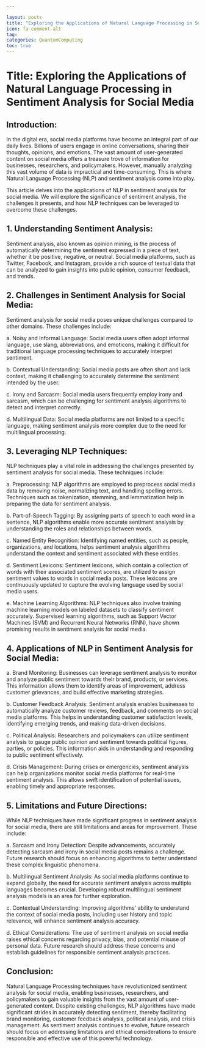 ```yaml
---

layout: posts
title: "Exploring the Applications of Natural Language Processing in Sentiment Analysis for Social Media."
icon: fa-comment-alt
tag:      
categories: QuantumComputing
toc: true
---
```




# Title: Exploring the Applications of Natural Language Processing in Sentiment Analysis for Social Media

## Introduction:

In the digital era, social media platforms have become an integral part of our daily lives. Billions of users engage in online conversations, sharing their thoughts, opinions, and emotions. The vast amount of user-generated content on social media offers a treasure trove of information for businesses, researchers, and policymakers. However, manually analyzing this vast volume of data is impractical and time-consuming. This is where Natural Language Processing (NLP) and sentiment analysis come into play.

This article delves into the applications of NLP in sentiment analysis for social media. We will explore the significance of sentiment analysis, the challenges it presents, and how NLP techniques can be leveraged to overcome these challenges.

## 1. Understanding Sentiment Analysis:

Sentiment analysis, also known as opinion mining, is the process of automatically determining the sentiment expressed in a piece of text, whether it be positive, negative, or neutral. Social media platforms, such as Twitter, Facebook, and Instagram, provide a rich source of textual data that can be analyzed to gain insights into public opinion, consumer feedback, and trends.

## 2. Challenges in Sentiment Analysis for Social Media:

Sentiment analysis for social media poses unique challenges compared to other domains. These challenges include:

a. Noisy and Informal Language: Social media users often adopt informal language, use slang, abbreviations, and emoticons, making it difficult for traditional language processing techniques to accurately interpret sentiment.

b. Contextual Understanding: Social media posts are often short and lack context, making it challenging to accurately determine the sentiment intended by the user.

c. Irony and Sarcasm: Social media users frequently employ irony and sarcasm, which can be challenging for sentiment analysis algorithms to detect and interpret correctly.

d. Multilingual Data: Social media platforms are not limited to a specific language, making sentiment analysis more complex due to the need for multilingual processing.

## 3. Leveraging NLP Techniques:

NLP techniques play a vital role in addressing the challenges presented by sentiment analysis for social media. These techniques include:

a. Preprocessing: NLP algorithms are employed to preprocess social media data by removing noise, normalizing text, and handling spelling errors. Techniques such as tokenization, stemming, and lemmatization help in preparing the data for sentiment analysis.

b. Part-of-Speech Tagging: By assigning parts of speech to each word in a sentence, NLP algorithms enable more accurate sentiment analysis by understanding the roles and relationships between words.

c. Named Entity Recognition: Identifying named entities, such as people, organizations, and locations, helps sentiment analysis algorithms understand the context and sentiment associated with these entities.

d. Sentiment Lexicons: Sentiment lexicons, which contain a collection of words with their associated sentiment scores, are utilized to assign sentiment values to words in social media posts. These lexicons are continuously updated to capture the evolving language used by social media users.

e. Machine Learning Algorithms: NLP techniques also involve training machine learning models on labeled datasets to classify sentiment accurately. Supervised learning algorithms, such as Support Vector Machines (SVM) and Recurrent Neural Networks (RNN), have shown promising results in sentiment analysis for social media.

## 4. Applications of NLP in Sentiment Analysis for Social Media:

a. Brand Monitoring: Businesses can leverage sentiment analysis to monitor and analyze public sentiment towards their brand, products, or services. This information allows them to identify areas of improvement, address customer grievances, and build effective marketing strategies.

b. Customer Feedback Analysis: Sentiment analysis enables businesses to automatically analyze customer reviews, feedback, and comments on social media platforms. This helps in understanding customer satisfaction levels, identifying emerging trends, and making data-driven decisions.

c. Political Analysis: Researchers and policymakers can utilize sentiment analysis to gauge public opinion and sentiment towards political figures, parties, or policies. This information aids in understanding and responding to public sentiment effectively.

d. Crisis Management: During crises or emergencies, sentiment analysis can help organizations monitor social media platforms for real-time sentiment analysis. This allows swift identification of potential issues, enabling timely and appropriate responses.

## 5. Limitations and Future Directions:

While NLP techniques have made significant progress in sentiment analysis for social media, there are still limitations and areas for improvement. These include:

a. Sarcasm and Irony Detection: Despite advancements, accurately detecting sarcasm and irony in social media posts remains a challenge. Future research should focus on enhancing algorithms to better understand these complex linguistic phenomena.

b. Multilingual Sentiment Analysis: As social media platforms continue to expand globally, the need for accurate sentiment analysis across multiple languages becomes crucial. Developing robust multilingual sentiment analysis models is an area for further exploration.

c. Contextual Understanding: Improving algorithms' ability to understand the context of social media posts, including user history and topic relevance, will enhance sentiment analysis accuracy.

d. Ethical Considerations: The use of sentiment analysis on social media raises ethical concerns regarding privacy, bias, and potential misuse of personal data. Future research should address these concerns and establish guidelines for responsible sentiment analysis practices.

## Conclusion:

Natural Language Processing techniques have revolutionized sentiment analysis for social media, enabling businesses, researchers, and policymakers to gain valuable insights from the vast amount of user-generated content. Despite existing challenges, NLP algorithms have made significant strides in accurately detecting sentiment, thereby facilitating brand monitoring, customer feedback analysis, political analysis, and crisis management. As sentiment analysis continues to evolve, future research should focus on addressing limitations and ethical considerations to ensure responsible and effective use of this powerful technology.